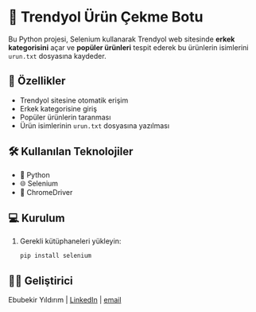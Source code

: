 # 🛒 Trendyol Ürün Çekme Botu

Bu Python projesi, Selenium kullanarak Trendyol web sitesinde **erkek kategorisini** açar ve **popüler ürünleri** tespit ederek bu ürünlerin isimlerini `urun.txt` dosyasına kaydeder.

## 🚀 Özellikler

- Trendyol sitesine otomatik erişim
- Erkek kategorisine giriş
- Popüler ürünlerin taranması
- Ürün isimlerinin `urun.txt` dosyasına yazılması

## 🛠 Kullanılan Teknolojiler

- 🐍 Python
- 🌐 Selenium
- 🧩 ChromeDriver

## 💻 Kurulum

1. Gerekli kütüphaneleri yükleyin:
   ```bash
   pip install selenium

## 👨‍💻 Geliştirici
Ebubekir Yıldırım | [LinkedIn](https://www.linkedin.com/in/ebubekir-y%C4%B1ld%C4%B1r%C4%B1m-8475b9102/) | [email](mailto:ebu915@gmail.com)
